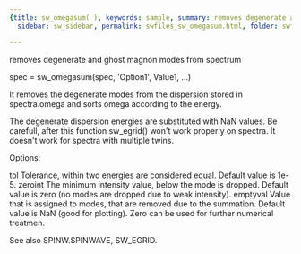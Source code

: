 ```yaml
---
{title: sw_omegasum( ), keywords: sample, summary: removes degenerate and ghost magnon modes from spectrum,
  sidebar: sw_sidebar, permalink: swfiles_sw_omegasum.html, folder: swfiles, mathjax: 'true'}

---
```

  removes degenerate and ghost magnon modes from spectrum
 
  spec = sw_omegasum(spec, 'Option1', Value1, ...)
 
  It removes the degenerate modes from the dispersion stored in
  spectra.omega and sorts omega according to the energy.
 
  The degenerate dispersion energies are substituted with NaN values. Be
  carefull, after this function sw_egrid() won't work properly on spectra.
  It doesn't work for spectra with multiple twins.
 
  Options:
 
  tol       Tolerance, within two energies are considered equal. Default
            value is 1e-5.
  zeroint   The minimum intensity value, below the mode is dropped. Default
            value is zero (no modes are dropped due to weak intensity).
  emptyval  Value that is assigned to modes, that are removed due to the
            summation. Default value is NaN (good for plotting). Zero can
            be used for further numerical treatmen.
 
  See also SPINW.SPINWAVE, SW_EGRID.
 
